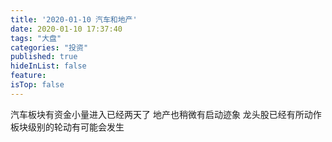```yaml
---
title: '2020-01-10 汽车和地产'
date: 2020-01-10 17:37:40
tags: "大盘"
categories: "投资"
published: true
hideInList: false
feature: 
isTop: false
---
```

汽车板块有资金小量进入已经两天了
地产也稍微有启动迹象
龙头股已经有所动作
板块级别的轮动有可能会发生
<!-- more -->
